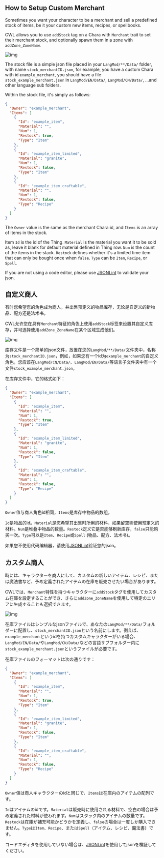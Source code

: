 ## How to Setup Custom Merchant

Sometimes you want your character to be a merchant and sell a predefined stock of items, be it your custom new items, recipes, or spellbooks. 

CWL allows you to use `addStock` tag on a Chara with `Merchant` trait to set their merchant stock, and optionally spawn them in a zone with `addZone_ZoneName`.

![img](https://i.postimg.cc/59gzM54K/image.png)

The stock file is a simple json file placed in your `LangMod/**/Data/` folder, with name `stock_merchantID.json`, for example, you have a custom Chara with id `example_merchant`, you should have a file `stock_example_merchant.json` in `LangMod/EN/Data/`, `LangMod/CN/Data/`, ...and other language sub folders.

Within the stock file, it's simply as follows:
```json
{
  "Owner": "example_merchant",
  "Items": [
    {
      "Id": "example_item",
      "Material": "",
      "Num": 1,
      "Restock": true,
      "Type": "Item"
    },
    {
      "Id": "example_item_limited",
      "Material": "granite",
      "Num": 1,
      "Restock": false,
      "Type": "Item"
    },
    {
      "Id": "example_item_craftable",
      "Material": "",
      "Num": 1,
      "Restock": false,
      "Type": "Recipe"
    }
  ]
}
```

The `Owner` value is the same as the merchant Chara id, and `Items` is an array of items in the stock. 

Item `Id` is the id of the Thing. `Material` is the material you want it to be sold as, leave it blank for default material defined in Thing row. `Num` is the count of the items in the stack. `Restock` defines whether it's a limited time item that can only be bought once when `false`. `Type` can be `Item`, `Recipe`, or `Spell`.

If you are not using a code editor, please use [JSONLint](https://jsonlint.com/) to validate your json.

## 自定义商人

有时您希望您的角色成为商人，并出售预定义的物品库存，无论是自定义的新物品、配方还是法术书。

CWL允许您在具有`Merchant`特征的角色上使用`addStock`标签来设置其自定义库存，并可选择使用`addZone_ZoneName`在某个区域生成他们。

![img](https://i.postimg.cc/59gzM54K/image.png)

库存文件是一个简单的json文件，放置在您的`LangMod/**/Data/`文件夹中，名称为`stock_merchantID.json`，例如，如果您有一个id为`example_merchant`的自定义角色，您应该在`LangMod/CN/Data/`、`LangMod/EN/Data/`等语言子文件夹中有一个文件`stock_example_merchant.json`。

在库存文件中，它的格式如下：
```json
{
  "Owner": "example_merchant",
  "Items": [
    {
      "Id": "example_item",
      "Material": "",
      "Num": 1,
      "Restock": true,
      "Type": "Item"
    },
    {
      "Id": "example_item_limited",
      "Material": "granite",
      "Num": 1,
      "Restock": false,
      "Type": "Item"
    },
    {
      "Id": "example_item_craftable",
      "Material": "",
      "Num": 1,
      "Restock": false,
      "Type": "Recipe"
    }
  ]
}
```

`Owner`值与商人角色id相同，`Items`是库存中物品的数组。

`Id`是物品的id。`Material`是您希望其出售时所用的材料，如果留空则使用预定义的材料。`Num`是堆叠中物品的数量。`Restock`定义它是否能够刷新库存，`false`只能购买一次。`Type`可以是`Item`、`Recipe`或`Spell` (物品、配方、法术书)。

如果您不使用代码编辑器，请使用[JSONLint](https://jsonlint.com/)验证您的json。

## カスタム商人

時には、キャラクターを商人にして、カスタムの新しいアイテム、レシピ、または魔法書など、予め定義されたアイテムの在庫を販売させたい場合があります。

CWLでは、`Merchant`特性を持つキャラクターに`addStock`タグを使用してカスタム在庫を設定することができ、さらに`addZone_ZoneName`を使用して特定のエリアに生成することも選択できます。

![img](https://i.postimg.cc/59gzM54K/image.png)

在庫ファイルはシンプルなjsonファイルで、あなたの`LangMod/**/Data/`フォルダーに配置し、`stock_merchantID.json`という名前にします。例えば、`example_merchant`というidを持つカスタムキャラクターがいる場合、`LangMod/EN/Data/`や`LangMod/CN/Data/`などの言語サブフォルダー内に`stock_example_merchant.json`というファイルが必要です。

在庫ファイルのフォーマットは次の通りです：
```json
{
  "Owner": "example_merchant",
  "Items": [
    {
      "Id": "example_item",
      "Material": "",
      "Num": 1,
      "Restock": true,
      "Type": "Item"
    },
    {
      "Id": "example_item_limited",
      "Material": "granite",
      "Num": 1,
      "Restock": false,
      "Type": "Item"
    },
    {
      "Id": "example_item_craftable",
      "Material": "",
      "Num": 1,
      "Restock": false,
      "Type": "Recipe"
    }
  ]
}
```

`Owner`値は商人キャラクターのidと同じで、`Items`は在庫内のアイテムの配列です。

`Id`はアイテムのidです。`Material`は販売時に使用される材料で、空白の場合は予め定義された材料が使われます。`Num`はスタック内のアイテムの数量です。`Restock`は在庫が補充可能かどうかを定義し、`false`の場合は一度しか購入できません。`Type`は`Item`、`Recipe`、または`Spell`（アイテム、レシピ、魔法書）です。

コードエディタを使用していない場合は、[JSONLint](https://jsonlint.com/)を使用してjsonを検証してください。